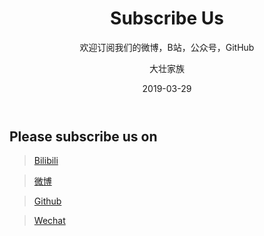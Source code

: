 ﻿---
layout:     post
title:      Subscribe Us
subtitle:   欢迎订阅我们的微博，B站，公众号，GitHub
date:       2019-03-29
author:     大壮家族
header-img: img/BackG2.jpg
catalog: false
tags:
    - Subscribe
---

## Please subscribe us on

>[Bilibili](https://space.bilibili.com/411342103/)

>[微博](https://www.weibo.com/u/5896108037)

>[Github](https://github.com/KetchumFion)

>[Wechat](https://raw.githubusercontent.com/bigstrongfamily/bigstrongfamily.github.io/master/img/QR.jpg)

